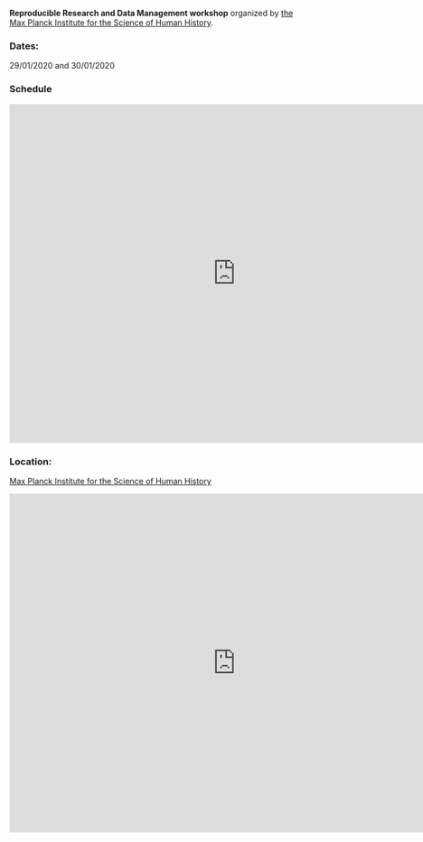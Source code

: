 **Reproducible Research and Data Management workshop** organized by [the Max Planck Institute for the Science of Human History](https://www.shh.mpg.de/en).

### Dates:

29/01/2020 and 30/01/2020

### Schedule

<iframe src="https://calendar.google.com/calendar/embed?height=600&amp;wkst=2&amp;bgcolor=%23ffffff&amp;ctz=Europe%2FParis&amp;src=dmcxYjVxbmUzMWEzY2pzcWVjM2F0ZWMzbDhAZ3JvdXAuY2FsZW5kYXIuZ29vZ2xlLmNvbQ&amp;color=%ffffff&mode=week&dates=20200129/20200130" style="border-width:0" width="800" height="600" frameborder="0" scrolling="no"></iframe>

### Location: 

[Max Planck Institute for the Science of Human History](https://www.shh.mpg.de/en)

<iframe src="https://www.google.com/maps/embed?pb=!1m14!1m8!1m3!1d10061.2598147491!2d11.578608!3d50.9178906!3m2!1i1024!2i768!4f13.1!3m3!1m2!1s0x0%3A0x7073f841ce55aa2b!2sMax%20Planck%20Institute%20for%20the%20Science%20of%20Human%20History!5e0!3m2!1sde!2sde!4v1576431074256!5m2!1sde!2sde" width="800" height="600" frameborder="0" style="border:0;" allowfullscreen=""></iframe>

